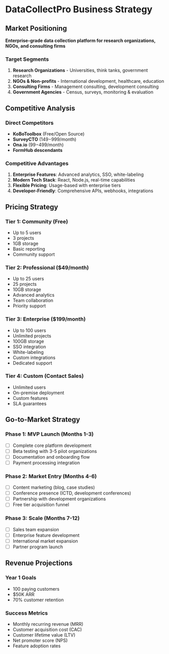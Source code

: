 
# DataCollectPro Business Strategy

## Market Positioning
**Enterprise-grade data collection platform for research organizations, NGOs, and consulting firms**

### Target Segments
1. **Research Organizations** - Universities, think tanks, government research
2. **NGOs & Non-profits** - International development, healthcare, education
3. **Consulting Firms** - Management consulting, development consulting
4. **Government Agencies** - Census, surveys, monitoring & evaluation

## Competitive Analysis

### Direct Competitors
- **KoBoToolbox** (Free/Open Source)
- **SurveyCTO** ($149-$999/month)
- **Ona.io** ($99-$499/month)
- **FormHub descendants**

### Competitive Advantages
1. **Enterprise Features**: Advanced analytics, SSO, white-labeling
2. **Modern Tech Stack**: React, Node.js, real-time capabilities
3. **Flexible Pricing**: Usage-based with enterprise tiers
4. **Developer-Friendly**: Comprehensive APIs, webhooks, integrations

## Pricing Strategy

### Tier 1: Community (Free)
- Up to 5 users
- 3 projects
- 1GB storage
- Basic reporting
- Community support

### Tier 2: Professional ($49/month)
- Up to 25 users
- 25 projects
- 10GB storage
- Advanced analytics
- Team collaboration
- Priority support

### Tier 3: Enterprise ($199/month)
- Up to 100 users
- Unlimited projects
- 100GB storage
- SSO integration
- White-labeling
- Custom integrations
- Dedicated support

### Tier 4: Custom (Contact Sales)
- Unlimited users
- On-premise deployment
- Custom features
- SLA guarantees

## Go-to-Market Strategy

### Phase 1: MVP Launch (Months 1-3)
- [ ] Complete core platform development
- [ ] Beta testing with 3-5 pilot organizations
- [ ] Documentation and onboarding flow
- [ ] Payment processing integration

### Phase 2: Market Entry (Months 4-6)
- [ ] Content marketing (blog, case studies)
- [ ] Conference presence (ICTD, development conferences)
- [ ] Partnership with development organizations
- [ ] Free tier acquisition funnel

### Phase 3: Scale (Months 7-12)
- [ ] Sales team expansion
- [ ] Enterprise feature development
- [ ] International market expansion
- [ ] Partner program launch

## Revenue Projections

### Year 1 Goals
- 100 paying customers
- $50K ARR
- 70% customer retention

### Success Metrics
- Monthly recurring revenue (MRR)
- Customer acquisition cost (CAC)
- Customer lifetime value (LTV)
- Net promoter score (NPS)
- Feature adoption rates
